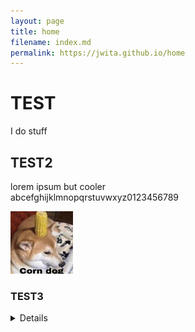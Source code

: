 ```yaml
---
layout: page
title: home
filename: index.md
permalink: https://jwita.github.io/home
---
```

# **TEST**  
I do stuff
## **TEST2**
lorem ipsum but cooler  
abcefghijklmnopqrstuvwxyz0123456789

<img src="/assets/img/corndog01.jpg" alt="testimg" width=100 height=100/>

### **TEST3**
<details>
  <p>ye</p>
  <p><sub><a href="/test2page">psst</a></sub></p>
</details>
